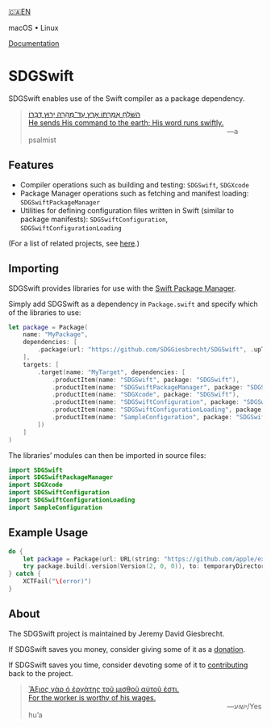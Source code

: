 <!--
 README.md

 This source file is part of the SDGSwift open source project.
 https://sdggiesbrecht.github.io/SDGSwift

 Copyright ©2018 Jeremy David Giesbrecht and the SDGSwift project contributors.

 Soli Deo gloria.

 Licensed under the Apache Licence, Version 2.0.
 See http://www.apache.org/licenses/LICENSE-2.0 for licence information.
 -->

[🇨🇦EN](Documentation/🇨🇦EN%20Read%20Me.md)

macOS • Linux

[Documentation](https://sdggiesbrecht.github.io/SDGSwift/%F0%9F%87%A8%F0%9F%87%A6EN)

# SDGSwift

SDGSwift enables use of the Swift compiler as a package dependency.

> [השֹּׁלֵחַ אִמְרָתוֹ אָרֶץ עַד־מְהֵרָה יָרוּץ דְּבָרוֹ׃<br>He sends His command to the earth; His word runs swiftly.](https://www.biblegateway.com/passage/?search=Psalm+147:15&version=WLC;NIV)<br>&nbsp;&nbsp;&nbsp;&nbsp;&nbsp;&nbsp;&nbsp;&nbsp;&nbsp;&nbsp;&nbsp;&nbsp;&nbsp;&nbsp;&nbsp;&nbsp;&nbsp;&nbsp;&nbsp;&nbsp;&nbsp;&nbsp;&nbsp;&nbsp;&nbsp;&nbsp;&nbsp;&nbsp;&nbsp;&nbsp;&nbsp;&nbsp;&nbsp;&nbsp;&nbsp;&nbsp;&nbsp;&nbsp;&nbsp;&nbsp;&nbsp;&nbsp;&nbsp;&nbsp;&nbsp;&nbsp;&nbsp;&nbsp;&nbsp;&nbsp;&nbsp;&nbsp;&nbsp;&nbsp;&nbsp;&nbsp;&nbsp;&nbsp;&nbsp;&nbsp;&nbsp;&nbsp;&nbsp;&nbsp;&nbsp;&nbsp;&nbsp;&nbsp;&nbsp;&nbsp;&nbsp;&nbsp;&nbsp;&nbsp;&nbsp;&nbsp;&nbsp;&nbsp;&nbsp;&nbsp;&nbsp;&nbsp;&nbsp;&nbsp;&nbsp;&nbsp;&nbsp;&nbsp;&nbsp;&nbsp;&nbsp;&nbsp;&nbsp;&nbsp;&nbsp;&nbsp;&nbsp;&nbsp;&nbsp;&nbsp;―a psalmist

## Features

- Compiler operations such as building and testing: `SDGSwift`, `SDGXcode`
- Package Manager operations such as fetching and manifest loading: `SDGSwiftPackageManager`
- Utilities for defining configuration files written in Swift (similar to package manifests): `SDGSwiftConfiguration`, `SDGSwiftConfigurationLoading`

(For a list of related projects, see [here](Documentation/🇨🇦EN%20Related%20Projects.md).)

## Importing

SDGSwift provides libraries for use with the [Swift Package Manager](https://swift.org/package-manager/).

Simply add SDGSwift as a dependency in `Package.swift` and specify which of the libraries to use:

```swift
let package = Package(
    name: "MyPackage",
    dependencies: [
        .package(url: "https://github.com/SDGGiesbrecht/SDGSwift", .upToNextMinor(from: Version(0, 4, 0))),
    ],
    targets: [
        .target(name: "MyTarget", dependencies: [
            .productItem(name: "SDGSwift", package: "SDGSwift"),
            .productItem(name: "SDGSwiftPackageManager", package: "SDGSwift"),
            .productItem(name: "SDGXcode", package: "SDGSwift"),
            .productItem(name: "SDGSwiftConfiguration", package: "SDGSwift"),
            .productItem(name: "SDGSwiftConfigurationLoading", package: "SDGSwift"),
            .productItem(name: "SampleConfiguration", package: "SDGSwift"),
        ])
    ]
)
```

The libraries’ modules can then be imported in source files:

```swift
import SDGSwift
import SDGSwiftPackageManager
import SDGXcode
import SDGSwiftConfiguration
import SDGSwiftConfigurationLoading
import SampleConfiguration
```

## Example Usage

```swift
do {
    let package = Package(url: URL(string: "https://github.com/apple/example-package-dealer")!)
    try package.build(.version(Version(2, 0, 0)), to: temporaryDirectory)
} catch {
    XCTFail("\(error)")
}
```

## About

The SDGSwift project is maintained by Jeremy David Giesbrecht.

If SDGSwift saves you money, consider giving some of it as a [donation](https://paypal.me/JeremyGiesbrecht).

If SDGSwift saves you time, consider devoting some of it to [contributing](https://github.com/SDGGiesbrecht/SDGSwift) back to the project.

> [Ἄξιος γὰρ ὁ ἐργάτης τοῦ μισθοῦ αὐτοῦ ἐστι.<br>For the worker is worthy of his wages.](https://www.biblegateway.com/passage/?search=Luke+10&version=SBLGNT;NIV)<br>&nbsp;&nbsp;&nbsp;&nbsp;&nbsp;&nbsp;&nbsp;&nbsp;&nbsp;&nbsp;&nbsp;&nbsp;&nbsp;&nbsp;&nbsp;&nbsp;&nbsp;&nbsp;&nbsp;&nbsp;&nbsp;&nbsp;&nbsp;&nbsp;&nbsp;&nbsp;&nbsp;&nbsp;&nbsp;&nbsp;&nbsp;&nbsp;&nbsp;&nbsp;&nbsp;&nbsp;&nbsp;&nbsp;&nbsp;&nbsp;&nbsp;&nbsp;&nbsp;&nbsp;&nbsp;&nbsp;&nbsp;&nbsp;&nbsp;&nbsp;&nbsp;&nbsp;&nbsp;&nbsp;&nbsp;&nbsp;&nbsp;&nbsp;&nbsp;&nbsp;&nbsp;&nbsp;&nbsp;&nbsp;&nbsp;&nbsp;&nbsp;&nbsp;&nbsp;&nbsp;&nbsp;&nbsp;&nbsp;&nbsp;&nbsp;&nbsp;&nbsp;&nbsp;&nbsp;&nbsp;&nbsp;&nbsp;&nbsp;&nbsp;&nbsp;&nbsp;&nbsp;&nbsp;&nbsp;&nbsp;&nbsp;&nbsp;&nbsp;&nbsp;&nbsp;&nbsp;&nbsp;&nbsp;&nbsp;&nbsp;―‎ישוע/Yeshuʼa
